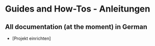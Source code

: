 # Guides and How-Tos - Anleitungen

## All documentation (at the moment) in German

- [Projekt einrichten]